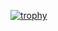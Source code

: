 [![trophy](https://github-profile-trophy.vercel.app/?username=mengni-w&title=-Reviews&&margin-w=10)](https://github.com/ryo-ma/github-profile-trophy)
